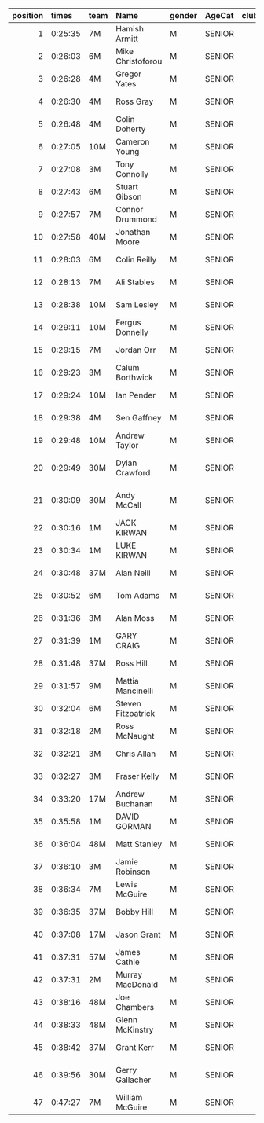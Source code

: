 |   position | times   | team   | Name               | gender   | AgeCat   |   clubnumber | Club name                  | Website                                    |   finishPosition |
|-----------:|:--------|:-------|:-------------------|:---------|:---------|-------------:|:---------------------------|:-------------------------------------------|-----------------:|
|          1 | 0:25:35 | 7M     | Hamish Armitt      | M        | SENIOR   |            7 | Giffnock North AC          | https://www.giffnocknorth.co.uk/           |                1 |
|          2 | 0:26:03 | 6M     | Mike Christoforou  | M        | SENIOR   |            6 | Cambuslang Harriers        | https://cambuslangharriers.org/            |                2 |
|          3 | 0:26:28 | 4M     | Gregor Yates       | M        | SENIOR   |            4 | Inverclyde AC              | https://www.inverclydeac.org/              |                3 |
|          4 | 0:26:30 | 4M     | Ross Gray          | M        | SENIOR   |            4 | Inverclyde AC              | https://www.inverclydeac.org/              |                4 |
|          5 | 0:26:48 | 4M     | Colin Doherty      | M        | SENIOR   |            4 | Inverclyde AC              | https://www.inverclydeac.org/              |                6 |
|          6 | 0:27:05 | 10M    | Cameron Young      | M        | SENIOR   |           10 | Shettleston Harriers       | http://shettlestonharriers.org.uk/         |                7 |
|          7 | 0:27:08 | 3M     | Tony Connolly      | M        | SENIOR   |            3 | Bellahouston RR            | https://www.bellahoustonroadrunners.co.uk/ |                8 |
|          8 | 0:27:43 | 6M     | Stuart Gibson      | M        | SENIOR   |            6 | Cambuslang Harriers        | https://cambuslangharriers.org/            |                9 |
|          9 | 0:27:57 | 7M     | Connor Drummond    | M        | SENIOR   |            7 | Giffnock North AC          | https://www.giffnocknorth.co.uk/           |               10 |
|         10 | 0:27:58 | 40M    | Jonathan Moore     | M        | SENIOR   |           40 | Motherwell AC              | https://motherwellac.com/                  |               11 |
|         11 | 0:28:03 | 6M     | Colin Reilly       | M        | SENIOR   |            6 | Cambuslang Harriers        | https://cambuslangharriers.org/            |               12 |
|         12 | 0:28:13 | 7M     | Ali Stables        | M        | SENIOR   |            7 | Giffnock North AC          | https://www.giffnocknorth.co.uk/           |               13 |
|         13 | 0:28:38 | 10M    | Sam Lesley         | M        | SENIOR   |           10 | Shettleston Harriers       | http://shettlestonharriers.org.uk/         |               16 |
|         14 | 0:29:11 | 10M    | Fergus Donnelly    | M        | SENIOR   |           10 | Shettleston Harriers       | http://shettlestonharriers.org.uk/         |               20 |
|         15 | 0:29:15 | 7M     | Jordan Orr         | M        | SENIOR   |            7 | Giffnock North AC          | https://www.giffnocknorth.co.uk/           |               21 |
|         16 | 0:29:23 | 3M     | Calum Borthwick    | M        | SENIOR   |            3 | Bellahouston RR            | https://www.bellahoustonroadrunners.co.uk/ |               22 |
|         17 | 0:29:24 | 10M    | Ian Pender         | M        | SENIOR   |           10 | Shettleston Harriers       | http://shettlestonharriers.org.uk/         |               23 |
|         18 | 0:29:38 | 4M     | Sen Gaffney        | M        | SENIOR   |            4 | Inverclyde AC              | https://www.inverclydeac.org/              |               25 |
|         19 | 0:29:48 | 10M    | Andrew Taylor      | M        | SENIOR   |           10 | Shettleston Harriers       | http://shettlestonharriers.org.uk/         |               26 |
|         20 | 0:29:49 | 30M    | Dylan Crawford     | M        | SENIOR   |           30 | Greenock Glenpark Harriers | https://greenockglenparkharriers.com/      |               27 |
|         21 | 0:30:09 | 30M    | Andy McCall        | M        | SENIOR   |           30 | Greenock Glenpark Harriers | https://greenockglenparkharriers.com/      |               28 |
|         22 | 0:30:16 | 1M     | JACK KIRWAN        | M        | SENIOR   |            1 | East Kilbride AC           | http://www.ekac.org.uk/                    |               29 |
|         23 | 0:30:34 | 1M     | LUKE KIRWAN        | M        | SENIOR   |            1 | East Kilbride AC           | http://www.ekac.org.uk/                    |               31 |
|         24 | 0:30:48 | 37M    | Alan Neill         | M        | SENIOR   |           37 | Law & District AAC         | http://www.lawaac.co.uk/                   |               35 |
|         25 | 0:30:52 | 6M     | Tom Adams          | M        | SENIOR   |            6 | Cambuslang Harriers        | https://cambuslangharriers.org/            |               36 |
|         26 | 0:31:36 | 3M     | Alan Moss          | M        | SENIOR   |            3 | Bellahouston RR            | https://www.bellahoustonroadrunners.co.uk/ |               41 |
|         27 | 0:31:39 | 1M     | GARY CRAIG         | M        | SENIOR   |            1 | East Kilbride AC           | http://www.ekac.org.uk/                    |               43 |
|         28 | 0:31:48 | 37M    | Ross Hill          | M        | SENIOR   |           37 | Law & District AAC         | http://www.lawaac.co.uk/                   |               44 |
|         29 | 0:31:57 | 9M     | Mattia Mancinelli  | M        | SENIOR   |            9 | Garscube Harriers          | https://www.garscubeharriers.org.uk/       |               47 |
|         30 | 0:32:04 | 6M     | Steven Fitzpatrick | M        | SENIOR   |            6 | Cambuslang Harriers        | https://cambuslangharriers.org/            |               48 |
|         31 | 0:32:18 | 2M     | Ross McNaught      | M        | SENIOR   |            2 | Kilmarnock H&AC            | http://www.kilmarnockharriers.com/         |               51 |
|         32 | 0:32:21 | 3M     | Chris Allan        | M        | SENIOR   |            3 | Bellahouston RR            | https://www.bellahoustonroadrunners.co.uk/ |               52 |
|         33 | 0:32:27 | 3M     | Fraser Kelly       | M        | SENIOR   |            3 | Bellahouston RR            | https://www.bellahoustonroadrunners.co.uk/ |               54 |
|         34 | 0:33:20 | 17M    | Andrew Buchanan    | M        | SENIOR   |           17 | Calderglen Harriers        | http://www.calderglenharriers.org.uk/      |               61 |
|         35 | 0:35:58 | 1M     | DAVID GORMAN       | M        | SENIOR   |            1 | East Kilbride AC           | http://www.ekac.org.uk/                    |               80 |
|         36 | 0:36:04 | 48M    | Matt Stanley       | M        | SENIOR   |           48 | Springburn Harriers        | https://www.springburnharriers.co.uk/      |               81 |
|         37 | 0:36:10 | 3M     | Jamie Robinson     | M        | SENIOR   |            3 | Bellahouston RR            | https://www.bellahoustonroadrunners.co.uk/ |               82 |
|         38 | 0:36:34 | 7M     | Lewis McGuire      | M        | SENIOR   |            7 | Giffnock North AC          | https://www.giffnocknorth.co.uk/           |               89 |
|         39 | 0:36:35 | 37M    | Bobby Hill         | M        | SENIOR   |           37 | Law & District AAC         | http://www.lawaac.co.uk/                   |               91 |
|         40 | 0:37:08 | 17M    | Jason Grant        | M        | SENIOR   |           17 | Calderglen Harriers        | http://www.calderglenharriers.org.uk/      |               98 |
|         41 | 0:37:31 | 57M    | James Cathie       | M        | SENIOR   |           57 | Whitemoss AAC              | https://whitemossaac.co.uk/                |              103 |
|         42 | 0:37:31 | 2M     | Murray MacDonald   | M        | SENIOR   |            2 | Kilmarnock H&AC            | http://www.kilmarnockharriers.com/         |              104 |
|         43 | 0:38:16 | 48M    | Joe Chambers       | M        | SENIOR   |           48 | Springburn Harriers        | https://www.springburnharriers.co.uk/      |              112 |
|         44 | 0:38:33 | 48M    | Glenn McKinstry    | M        | SENIOR   |           48 | Springburn Harriers        | https://www.springburnharriers.co.uk/      |              115 |
|         45 | 0:38:42 | 37M    | Grant Kerr         | M        | SENIOR   |           37 | Law & District AAC         | http://www.lawaac.co.uk/                   |              117 |
|         46 | 0:39:56 | 30M    | Gerry Gallacher    | M        | SENIOR   |           30 | Greenock Glenpark Harriers | https://greenockglenparkharriers.com/      |              130 |
|         47 | 0:47:27 | 7M     | William McGuire    | M        | SENIOR   |            7 | Giffnock North AC          | https://www.giffnocknorth.co.uk/           |              151 |